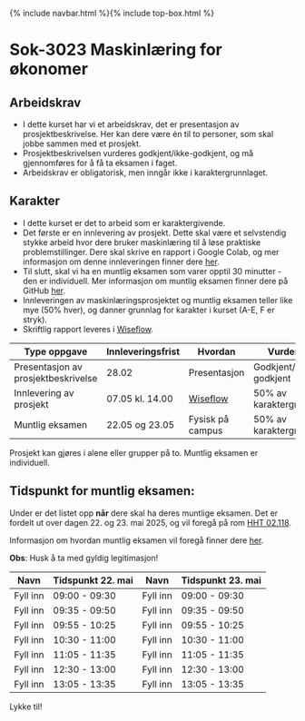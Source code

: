 {% include navbar.html %}{% include top-box.html %}
# Sok-3023 Maskinlæring for økonomer   

## Arbeidskrav
- I dette kurset har vi et arbeidskrav, det er presentasjon av prosjektbeskrivelse. Her kan dere være én til to personer, som skal jobbe sammen med et prosjekt.
- Prosjektbeskrivelsen vurderes godkjent/ikke-godkjent, og må gjennomføres for å få ta eksamen i faget.
- Arbeidskrav er obligatorisk, men inngår ikke i karaktergrunnlaget.

## Karakter
- I dette kurset er det to arbeid som er karaktergivende.
- Det første er en innlevering av prosjekt. Dette skal være et selvstendig stykke arbeid hvor dere bruker maskinlæring til å løse praktiske problemstillinger. Dere skal skrive en rapport i Google Colab, og mer informasjon om denne innleveringen finner dere [her](https://uit-sok-3023-v25.github.io/prosjekt.html).
- Til slutt, skal vi ha en muntlig eksamen som varer opptil 30 minutter - den er individuell.  Mer informasjon om muntlig eksamen finner dere på GitHub [her](https://github.com/uit-sok-3023-v25/uit-sok-3023-v25.github.io/tree/main/oral_exam).
- Innleveringen av maskinlæringsprosjektet og muntlig eksamen teller like mye (50% hver), og danner grunnlag for karakter i kurset (A-E, F er stryk).
- Skriftlig rapport leveres i [Wiseflow](https://europe.wiseflow.net/participant/).


| Type oppgave   | Innleveringsfrist | Hvordan |Vurdering |
|------------------------------------|-------------------|-----------|-----------|
|Presentasjon av prosjektbeskrivelse  |  28.02  | Presentasjon   |Godkjent/Ikke-godkjent|
|Innlevering av prosjekt| 07.05 kl. 14.00    | [Wiseflow](https://europe.wiseflow.net/participant/)    |50% av karaktergrunnlag|
|Muntlig eksamen| 22.05 og 23.05     | Fysisk på campus    |50% av karaktergrunnlag|

Prosjekt kan gjøres i alene eller grupper på to. Muntlig eksamen er individuell.

## Tidspunkt for muntlig eksamen:
Under er det listet opp **når** dere skal ha deres muntlige eksamen. Det er fordelt ut over dagen 22. og 23. mai 2025, og vil foregå på rom [HHT 02.118](https://use.mazemap.com/#v=1&campusid=5&zlevel=1&center=18.969189,69.675678&zoom=18&sharepoitype=poi&sharepoi=270739).

Informasjon om hvordan muntlig eksamen vil foregå finner dere [her](https://github.com/uit-sok-3023-v25/uit-sok-3023-v25.github.io/blob/main/Muntlig_eksamen_SOK_3023.pdf).

**Obs**: Husk å ta med gyldig legitimasjon!

| Navn      | Tidspunkt 22. mai | Navn            | Tidspunkt 23. mai | 
|-----------|-------------------|-----------------|-----------|
|Fyll inn|09:00 - 09:30|Fyll inn|09:00 - 09:30|
|Fyll inn|09:35 - 09:50|Fyll inn|09:35 - 09:50|
|Fyll inn|09:55 - 10:25|Fyll inn|09:55 - 10:25|
|Fyll inn|10:30 - 11:00|Fyll inn|10:30 - 11:00|
|Fyll inn|11:05 - 11:35|Fyll inn|11:05 - 11:35|
|Fyll inn|12:30 - 13:00|Fyll inn|12:30 - 13:00|
|Fyll inn|13:05 - 13:35|Fyll inn|13:05 - 13:35|

Lykke til!
